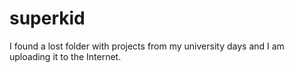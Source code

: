 # superkid
I found a lost folder with projects from my university days and I am uploading it to the Internet.
